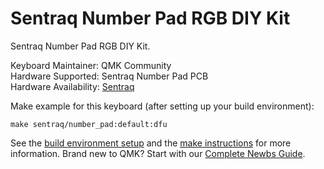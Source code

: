 # Sentraq Number Pad RGB DIY Kit

Sentraq Number Pad RGB DIY Kit.

Keyboard Maintainer: QMK Community\
Hardware Supported: Sentraq Number Pad PCB\
Hardware Availability: [Sentraq](https://sentraq.com/collections/kits/products/number-pad-rgb-kit)

Make example for this keyboard (after setting up your build environment):

    make sentraq/number_pad:default:dfu

See the [build environment setup](https://docs.qmk.fm/#/getting_started_build_tools) and the [make instructions](https://docs.qmk.fm/#/getting_started_make_guide) for more information. Brand new to QMK? Start with our [Complete Newbs Guide](https://docs.qmk.fm/#/newbs).
